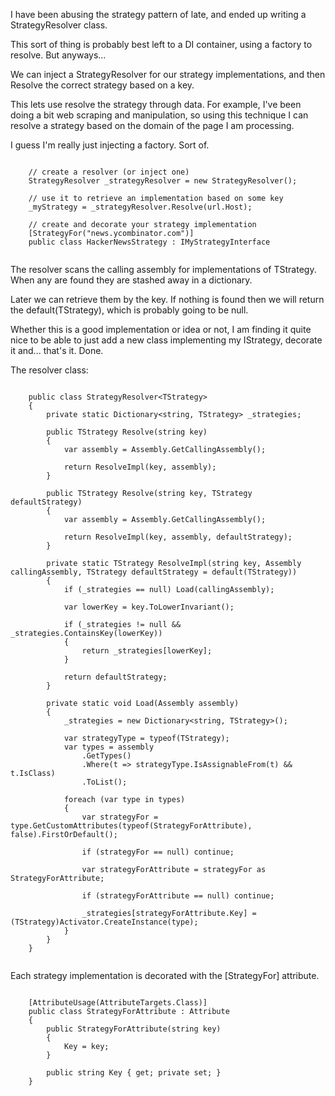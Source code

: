 I have been abusing the strategy pattern of late, and ended up writing a StrategyResolver class.

This sort of thing is probably best left to a DI container, using a factory to resolve. But anyways...

We can inject a StrategyResolver<TStrategy> for our strategy implementations, and then Resolve the correct strategy based on a key.

This lets use resolve the strategy through data.  For example, I've been doing a bit web scraping and manipulation, so using this technique I can resolve a strategy based on the domain of the page I am processing.

I guess I'm really just injecting a factory. Sort of.

<pre><code>
	// create a resolver (or inject one)
    StrategyResolver _strategyResolver = new StrategyResolver<IMyStrategyInterface>();
	
    // use it to retrieve an implementation based on some key
    _myStrategy = _strategyResolver.Resolve(url.Host);

	// create and decorate your strategy implementation
    [StrategyFor("news.ycombinator.com")]
    public class HackerNewsStrategy : IMyStrategyInterface

</code></pre>

The resolver scans the calling assembly for implementations of TStrategy.  When any are found they are stashed away in a dictionary.

Later we can retrieve them by the key.  If nothing is found then we will return the default(TStrategy), which is probably going to be null.

Whether this is a good implementation or idea or not, I am finding it quite nice to be able to just add a new class implementing my IStrategy, decorate it and... that's it. Done.

The resolver class:
<pre><code>
    public class StrategyResolver&lt;TStrategy&gt; 
    {
        private static Dictionary&lt;string, TStrategy&gt; _strategies;

        public TStrategy Resolve(string key)
        {
            var assembly = Assembly.GetCallingAssembly();

            return ResolveImpl(key, assembly);
        }

        public TStrategy Resolve(string key, TStrategy defaultStrategy)
        {
            var assembly = Assembly.GetCallingAssembly();

            return ResolveImpl(key, assembly, defaultStrategy);
        }

        private static TStrategy ResolveImpl(string key, Assembly callingAssembly, TStrategy defaultStrategy = default(TStrategy))
        {
            if (_strategies == null) Load(callingAssembly);

            var lowerKey = key.ToLowerInvariant();

            if (_strategies != null && _strategies.ContainsKey(lowerKey))
            {
                return _strategies[lowerKey];
            }

            return defaultStrategy;
        }

        private static void Load(Assembly assembly)
        {
            _strategies = new Dictionary&lt;string, TStrategy&gt;();

            var strategyType = typeof(TStrategy);
            var types = assembly
                .GetTypes()
                .Where(t =&gt; strategyType.IsAssignableFrom(t) && t.IsClass)
                .ToList();

            foreach (var type in types)
            {
                var strategyFor = type.GetCustomAttributes(typeof(StrategyForAttribute), false).FirstOrDefault();

                if (strategyFor == null) continue;

                var strategyForAttribute = strategyFor as StrategyForAttribute;

                if (strategyForAttribute == null) continue;

                _strategies[strategyForAttribute.Key] = (TStrategy)Activator.CreateInstance(type);
            }
        }
    }

</code></pre>

Each strategy implementation is decorated with the [StrategyFor] attribute.

<pre><code>
    [AttributeUsage(AttributeTargets.Class)]
    public class StrategyForAttribute : Attribute
    {
        public StrategyForAttribute(string key)
        {
            Key = key;
        }

        public string Key { get; private set; }
    }

</code></pre>